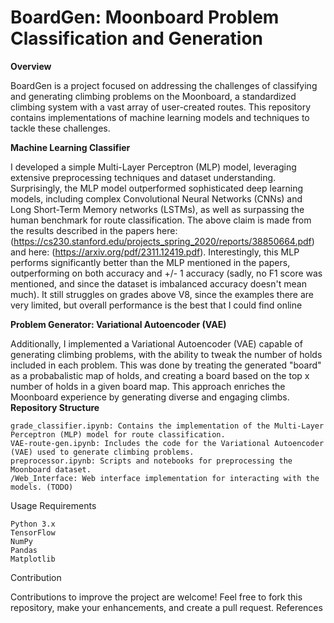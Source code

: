 # BoardGen: Moonboard Problem Classification and Generation   
**Overview**

BoardGen is a project focused on addressing the challenges of classifying and generating climbing problems on the Moonboard, a standardized climbing system with a vast array of user-created routes. This repository contains implementations of machine learning models and techniques to tackle these challenges.

**Machine Learning Classifier**

I developed a simple Multi-Layer Perceptron (MLP) model, leveraging extensive preprocessing techniques and dataset understanding. Surprisingly, the MLP model outperformed sophisticated deep learning models, including complex Convolutional Neural Networks (CNNs) and Long Short-Term Memory networks (LSTMs), 
as well as surpassing the human benchmark for route classification. The above claim is made from the results described in the papers here: (https://cs230.stanford.edu/projects_spring_2020/reports/38850664.pdf) and here: (https://arxiv.org/pdf/2311.12419.pdf). Interestingly, this MLP performs significantly better
than the MLP mentioned in the papers, outperforming on both accuracy and +/- 1 accuracy (sadly, no F1 score was mentioned, and since the dataset is imbalanced accuracy doesn't mean much). It still struggles on grades above V8, since the examples there are very limited, but overall performance is the best that I could find online  

**Problem Generator: Variational Autoencoder (VAE)**

Additionally, I implemented a Variational Autoencoder (VAE) capable of generating climbing problems, with the ability to tweak the number of holds included in each problem. This was done by treating the generated "board" as a probabalistic map of holds, and creating a board based on the top x number of holds in a given board map. This approach enriches the Moonboard experience by generating diverse and engaging climbs.   
**Repository Structure**

    grade_classifier.ipynb: Contains the implementation of the Multi-Layer Perceptron (MLP) model for route classification.   
    VAE-route-gen.ipynb: Includes the code for the Variational Autoencoder (VAE) used to generate climbing problems.   
    preprocessor.ipynb: Scripts and notebooks for preprocessing the Moonboard dataset.   
    /Web_Interface: Web interface implementation for interacting with the models. (TODO)   

Usage
Requirements

    Python 3.x
    TensorFlow
    NumPy
    Pandas
    Matplotlib

Contribution

Contributions to improve the project are welcome! Feel free to fork this repository, make your enhancements, and create a pull request.
References

